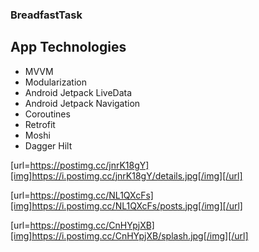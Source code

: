 ### BreadfastTask

## App Technologies

* MVVM
* Modularization
* Android Jetpack LiveData
* Android Jetpack Navigation
* Coroutines
* Retrofit
* Moshi
* Dagger Hilt 


[url=https://postimg.cc/jnrK18gY][img]https://i.postimg.cc/jnrK18gY/details.jpg[/img][/url]

[url=https://postimg.cc/NL1QXcFs][img]https://i.postimg.cc/NL1QXcFs/posts.jpg[/img][/url]

[url=https://postimg.cc/CnHYpjXB][img]https://i.postimg.cc/CnHYpjXB/splash.jpg[/img][/url]

